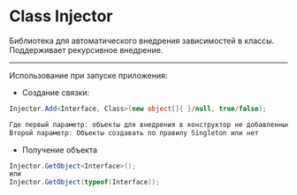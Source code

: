 # Class Injector
Библиотека для автоматического внедрения зависимостей в классы. Поддерживает рекурсивное внедрение.
___
Использование при запуске приложения:
- Создание связки:
```c#
Injector.Add<Interface, Class>(new object[]{ }/null, true/false);

Где первый параметр: объекты для внедрения в конструктор не добавленные в связки.
Второй параметр: Объекты создавать по правилу Singleton или нет
```
   - Получение объекта 
  ```c#
  Injector.GetObject<Interface>();
  или
  Injector.GetObject(typeof(Interface));
  ```
